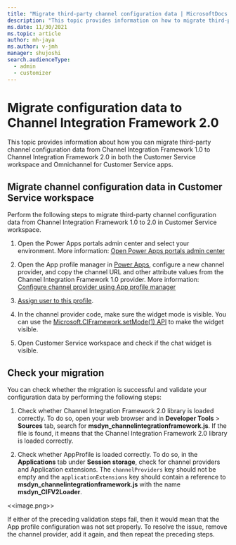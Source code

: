 ```yaml
---
title: "Migrate third-party channel configuration data | MicrosoftDocs "
description: "This topic provides information on how to migrate third-party channel configuration data from Channel Integration Framework 1.0 to Channel Integration Framework 2.0 in Customer Service workspace and Omnichannel for Customer Service."
ms.date: 11/30/2021
ms.topic: article
author: mh-jaya
ms.author: v-jmh
manager: shujoshi
search.audienceType: 
  - admin
  - customizer
---
```


# Migrate configuration data to Channel Integration Framework 2.0

This topic provides information about how you can migrate third-party channel configuration data from Channel Integration Framework 1.0 to Channel Integration Framework 2.0 in both the Customer Service workspace and Omnichannel for Customer Service apps.

## Migrate channel configuration data in Customer Service workspace

Perform the following steps to migrate third-party channel configuration data from Channel Integration Framework 1.0 to 2.0 in Customer Service workspace.

1. Open the Power Apps portals admin center and select your environment. More information: [Open Power Apps portals admin center](/powerapps/maker/portals/admin/admin-overview#open-power-apps-portals-admin-center)

2. Open the App profile manager in [Power Apps](https://go.microsoft.com/fwlink/p/?linkid=2142083), configure a new channel provider, and copy the channel URL and other attribute values from the Channel Integration Framework 1.0 provider. More information: [Configure channel provider using App profile manager](/app-profile-manager/app-profile-manager)

3. [Assign user to this profile](/app-profile-manager/app-profile-manager#assign-profiles-to-users).

4. In the channel provider code, make sure the widget mode is visible. You can use the [Microsoft.CIFramework.setMode(1) API](/channel-integration-framework/v2/reference/microsoft-ciframework/setmode) to make the widget visible.

5. Open Customer Service workspace and check if the chat widget is visible.

<!--
## Migrate channel configuration data in Omnichannel for Customer Service

Perform the following steps to migrate third-party channel configuration data from Channel Integration Framework 1.0 to 2.0 in Omnichannel for Customer Service.

1. Open the Power Apps portals admin center and select your environment. More information: [Open Power Apps portals admin center](/powerapps/maker/portals/admin/admin-overview#open-power-apps-portals-admin-center)

2. Open the App profile manager in [Power Apps](https://go.microsoft.com/fwlink/p/?linkid=2142083), configure a new channel provider, and copy the channel URL and other attribute values from the Channel Integration Framework 1.0 provider. More information: [Configure channel provider using App profile manager](/app-profile-manager/app-profile-manager)

3. (Optional) If you need any other channel(Twilio etc) other than OC, create a new channel provider in PowerApps and copy the channel url and other attribute values from the Channel Integration Framework 1.0 provider.

4. Open the App profile manager in [Power Apps](https://go.microsoft.com/fwlink/p/?linkid=2142083) and do the following:
- If the **Omnichannel upgraded app profile** is available , then edit this app profile and attach the channel provider that you configured in the previous step.
- If the **Omnichannel upgraded app profile** is not available, the create a new app profile and attach the channel provider that you configured in the previous step.

3. [Assign user to this profile](/app-profile-manager/app-profile-manager#assign-profiles-to-users).
4. Make sure that the *All active channels*" toggle is enabled.
5. In the channel provider code, make sure the widget mode is visible. You can use the [Microsoft.CIFramework.setMode(1) API](/channel-integration-framework/v2/reference/microsoft-ciframework/setmode) to make the widget visible.

5. Open Omnichannel for Customer Service and check if the chat widget is visible.

### Check your migration

You can check whether the migration is successful and validate your configuration data by performing the following steps:

1. Check whether Channel Integration Framework 2.0 library is loaded correctly.
    To do so, open your web browser and in **Developer Tools** > **Sources** tab, search for **msdyn_channelintegrationframework.js**. If the file is found, it means that the Channel Integration Framework 2.0 library is loaded correctly.

2. Check whether AppProfile is loaded correctly. 
    To do so, in the **Applications** tab under **Session storage**, check for channel providers and Application extensions. The `channelProviders` key should not be empty and the `applicationExtensions` key should contain a reference to **msdyn_channelintegrationframework.js** with the name **msdyn_CIFV2Loader**.

<<image.png>>

If either of the preceding validation steps fail, then it would mean that the App profile configuration was not set properly. To resolve the issue, remove the channel provider, add it again, and then repeat the preceding steps.
## See also
-->
## Check your migration

You can check whether the migration is successful and validate your configuration data by performing the following steps:

1. Check whether Channel Integration Framework 2.0 library is loaded correctly.
    To do so, open your web browser and in **Developer Tools** > **Sources** tab, search for **msdyn_channelintegrationframework.js**. If the file is found, it means that the Channel Integration Framework 2.0 library is loaded correctly.

2. Check whether AppProfile is loaded correctly. 
    To do so, in the **Applications** tab under **Session storage**, check for channel providers and Application extensions. The `channelProviders` key should not be empty and the `applicationExtensions` key should contain a reference to **msdyn_channelintegrationframework.js** with the name **msdyn_CIFV2Loader**.

<<image.png>>

If either of the preceding validation steps fail, then it would mean that the App profile configuration was not set properly. To resolve the issue, remove the channel provider, add it again, and then repeat the preceding steps.
